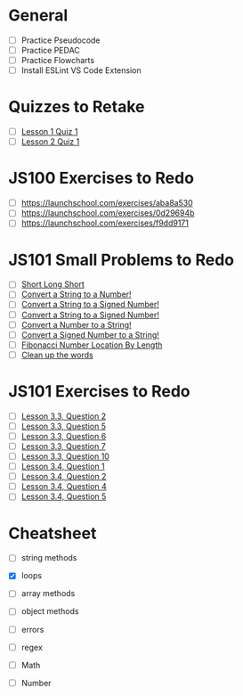 # General
- [ ] Practice Pseudocode
- [ ] Practice PEDAC
- [ ] Practice Flowcharts
- [ ] Install ESLint VS Code Extension

# Quizzes to Retake
- [ ] [Lesson 1 Quiz 1](https://launchschool.com/lessons/c5707865/assignments/289bfa86)
- [ ] [Lesson 2 Quiz 1](https://launchschool.com/lessons/64655364/assignments/358c288b)

# JS100 Exercises to Redo
- [ ] https://launchschool.com/exercises/aba8a530
- [ ] https://launchschool.com/exercises/0d29694b
- [ ] https://launchschool.com/exercises/f9dd9171

# JS101 Small Problems to Redo
- [ ] [Short Long Short](https://launchschool.com/exercises/c55f9982)
- [ ] [Convert a String to a Number!](https://launchschool.com/exercises/a5d2d50f)
- [ ] [Convert a String to a Signed Number!](https://launchschool.com/exercises/6974d7f2)
- [ ] [Convert a String to a Signed Number!](https://launchschool.com/exercises/6974d7f2)
- [ ] [Convert a Number to a String!](https://launchschool.com/exercises/ad60d5e2)
- [ ] [Convert a Signed Number to a String!](https://launchschool.com/exercises/5fb347bd)
- [ ] [Fibonacci Number Location By Length](https://launchschool.com/exercises/6ec7341d)
- [ ] [Clean up the words](https://launchschool.com/exercises/6ccbdf07)

# JS101 Exercises to Redo
- [ ] [Lesson 3.3, Question 2](https://launchschool.com/lessons/0206c7f9/assignments/bb21fab7)
- [ ] [Lesson 3.3, Question 5](https://launchschool.com/lessons/0206c7f9/assignments/bb21fab7)
- [ ] [Lesson 3.3, Question 6](https://launchschool.com/lessons/0206c7f9/assignments/bb21fab7)
- [ ] [Lesson 3.3, Question 7](https://launchschool.com/lessons/0206c7f9/assignments/bb21fab7)
- [ ] [Lesson 3.3, Question 10](https://launchschool.com/lessons/0206c7f9/assignments/bb21fab7)
- [ ] [Lesson 3.4, Question 1](https://launchschool.com/lessons/0206c7f9/assignments/da7ec933)
- [ ] [Lesson 3.4, Question 2](https://launchschool.com/lessons/0206c7f9/assignments/da7ec933)
- [ ] [Lesson 3.4, Question 4](https://launchschool.com/lessons/0206c7f9/assignments/da7ec933)
- [ ] [Lesson 3.4, Question 5](https://launchschool.com/lessons/0206c7f9/assignments/da7ec933)

# Cheatsheet
- [ ] string methods
- [x] loops
- [ ] array methods
- [ ] object methods
- [ ] errors
- [ ] regex
- [ ] Math
- [ ] Number

